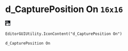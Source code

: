 # d_CapturePosition On `16x16`
<img src="/img/d_CapturePosition%20On.png" width=16 height=16>

``` CSharp
EditorGUIUtility.IconContent("d_CapturePosition On")
```
```
d_CapturePosition On
```

